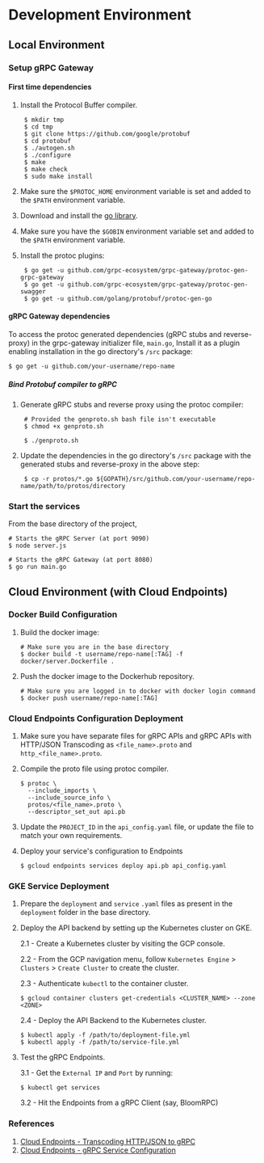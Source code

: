 # Development Environment

## Local Environment  
### Setup gRPC Gateway

#### First time dependencies

1. Install the Protocol Buffer compiler.

        $ mkdir tmp
        $ cd tmp
        $ git clone https://github.com/google/protobuf
        $ cd protobuf
        $ ./autogen.sh
        $ ./configure
        $ make
        $ make check
        $ sudo make install

2. Make sure the `$PROTOC_HOME` environment variable is set and added to the `$PATH` environment variable.
3. Download and install the [go library](https://golang.org/dl/).
4. Make sure you have the `$GOBIN` environment variable set and added to the `$PATH` environment variable.
5. Install the protoc plugins:
        
        $ go get -u github.com/grpc-ecosystem/grpc-gateway/protoc-gen-grpc-gateway
        $ go get -u github.com/grpc-ecosystem/grpc-gateway/protoc-gen-swagger
        $ go get -u github.com/golang/protobuf/protoc-gen-go

#### gRPC Gateway dependencies

To access the protoc generated dependencies (gRPC stubs and reverse-proxy) in the grpc-gateway initializer file, `main.go`, 
Install it as a plugin enabling installation in the go directory's `/src` package:

    $ go get -u github.com/your-username/repo-name

##### Bind Protobuf compiler to gRPC

1. Generate gRPC stubs and reverse proxy using the protoc compiler:

        # Provided the genproto.sh bash file isn't executable
        $ chmod +x genproto.sh
    
        $ ./genproto.sh

2. Update the dependencies in the go directory's `/src` package with the generated stubs and reverse-proxy in the above step:
        
        $ cp -r protos/*.go ${GOPATH}/src/github.com/your-username/repo-name/path/to/protos/directory

### Start the services

From the base directory of the project,

    # Starts the gRPC Server (at port 9090)    
    $ node server.js
    
    # Starts the gRPC Gateway (at port 8080)
    $ go run main.go

## Cloud Environment (with Cloud Endpoints)

### Docker Build Configuration

1. Build the docker image:
    
       # Make sure you are in the base directory
       $ docker build -t username/repo-name[:TAG] -f docker/server.Dockerfile .
       
2. Push the docker image to the Dockerhub repository.
    
       # Make sure you are logged in to docker with docker login command
       $ docker push username/repo-name[:TAG]

### Cloud Endpoints Configuration Deployment

 1. Make sure you have separate files for gRPC APIs and gRPC APIs with HTTP/JSON Transcoding as `<file_name>.proto` and 
 `http_<file_name>.proto`.
 2. Compile the proto file using protoc compiler.
 
        $ protoc \
          --include_imports \ 
          --include_source_info \
          protos/<file_name>.proto \
          --descriptor_set_out api.pb
          
  3. Update the `PROJECT_ID` in the `api_config.yaml` file, or update the file to match your own requirements.
  4. Deploy your service's configuration to Endpoints
  
         $ gcloud endpoints services deploy api.pb api_config.yaml
         
         
### GKE Service Deployment

1. Prepare the `deployment` and `service` `.yaml` files as present in the `deployment` folder in the base directory.
2. Deploy the API backend by setting up the Kubernetes cluster on GKE.
        
     2.1 - Create a Kubernetes cluster by visiting the GCP console. 
     
     2.2 - From the GCP navigation menu, follow `Kubernetes Engine` > `Clusters` > `Create Cluster`
     to create the cluster.  
       
     2.3 - Authenticate `kubectl` to the container cluster.
       
       $ gcloud container clusters get-credentials <CLUSTER_NAME> --zone <ZONE>

     2.4 - Deploy the API Backend to the Kubernetes cluster.
     
       $ kubectl apply -f /path/to/deployment-file.yml
       $ kubectl apply -f /path/to/service-file.yml
       
 3. Test the gRPC Endpoints. 
 
    3.1 - Get the `External IP` and `Port` by running:
        
        $ kubectl get services
        
    3.2 - Hit the Endpoints from a gRPC Client (say, BloomRPC)
    
### References

1. [Cloud Endpoints - Transcoding HTTP/JSON to gRPC](https://cloud.google.com/endpoints/docs/grpc/transcoding)
2. [Cloud Endpoints - gRPC Service Configuration](https://cloud.google.com/endpoints/docs/grpc/grpc-service-config)